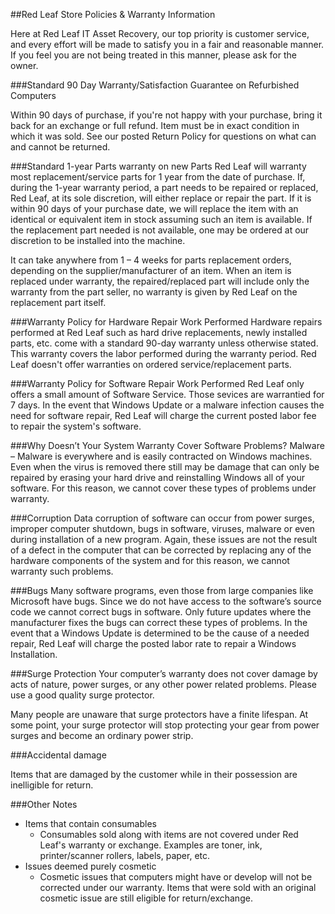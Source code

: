 ##Red Leaf Store Policies & Warranty Information

Here at Red Leaf IT Asset Recovery, our top priority is customer service, and every effort will be made to satisfy you in a fair and reasonable manner. If you feel you are not being treated in this manner, please ask for the owner.

###Standard 90 Day Warranty/Satisfaction Guarantee on Refurbished Computers

Within 90 days of purchase, if you're not happy with your purchase, bring it back for an exchange or full refund. Item must be in exact condition in which it was sold. See our posted Return Policy for questions on what can and cannot be returned.

###Standard 1-year Parts warranty on new Parts
Red Leaf will warranty most replacement/service parts for 1 year from the date of purchase.
If, during the 1-year warranty period, a part needs to be repaired or replaced, Red Leaf, at its sole discretion, will either replace or repair the part. If it is within 90 days of your purchase date, we will replace the item with an identical or equivalent item in stock assuming such an item is available. If the replacement part needed is not available, one may be ordered at our discretion to be installed into the machine.

It can take anywhere from 1 – 4 weeks for parts replacement orders, depending on the supplier/manufacturer of an item. When an item is replaced under warranty, the repaired/replaced part will include only the warranty from the part seller, no warranty is given by Red Leaf on the replacement part itself.

###Warranty Policy for Hardware Repair Work Performed
Hardware repairs performed at Red Leaf such as hard drive replacements, newly installed parts, etc. come with a standard 90-day warranty unless otherwise stated. This warranty covers the labor performed during the warranty period. Red Leaf doesn't offer warranties on ordered service/replacement parts.

###Warranty Policy for Software Repair Work Performed
Red Leaf only offers a small amount of Software Service. Those sevices are warrantied for 7 days. In the event that Windows Update or a malware infection causes the need for software repair, Red Leaf will charge the current posted labor fee to repair the system's software.

###Why Doesn’t Your System Warranty Cover Software Problems?
Malware – Malware is everywhere and is easily contracted on Windows machines. Even when the virus is removed there still may be damage that can only be repaired by erasing your hard drive and reinstalling Windows all of your software. For this reason, we cannot cover these types of problems under warranty.

###Corruption 
Data corruption of software can occur from power surges, improper computer shutdown, bugs in software, viruses, malware or even during installation of a new program. Again, these issues are not the result of a defect in the computer that can be corrected by replacing any of the hardware components of the system and for this reason, we cannot warranty such problems.

###Bugs
Many software programs, even those from large companies like Microsoft have bugs. Since we do not have access to the software’s source code we cannot correct bugs in software. Only future updates where the manufacturer fixes the bugs can correct these types of problems. In the event that a Windows Update is determined to be the cause of a needed repair, Red Leaf will charge the posted labor rate to repair a Windows Installation.

###Surge Protection
Your computer’s warranty does not cover damage by acts of nature, power surges, or any other power related problems. Please use a good quality surge protector.

Many people are unaware that surge protectors have a finite lifespan. At some point, your surge protector will stop protecting your gear from power surges and become an ordinary power strip.

###Accidental damage

Items that are damaged by the customer while in their possession are inelligible for return.

###Other Notes

- Items that contain consumables
	- Consumables sold along with items are not covered under Red Leaf's warranty or exchange. Examples are toner, ink, printer/scanner rollers, labels, paper, etc.
- Issues deemed purely cosmetic
	- Cosmetic issues that computers might have or develop will not be corrected under our warranty. Items that were sold with an original cosmetic issue are still eligible for return/exchange. 
